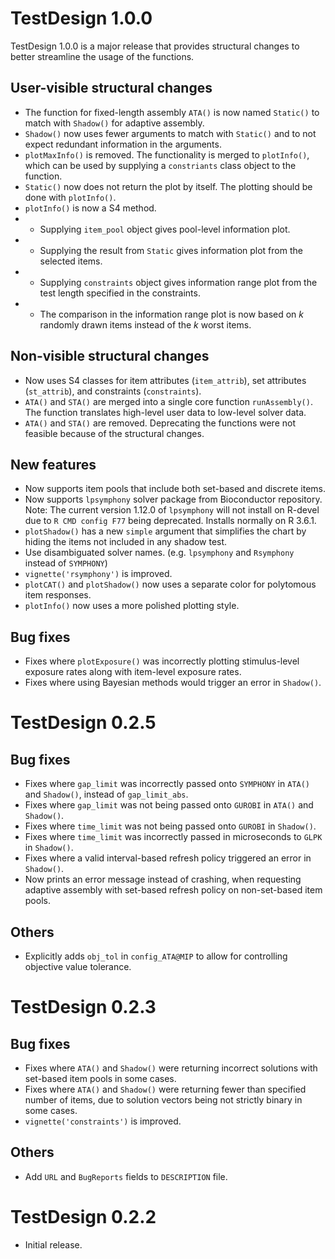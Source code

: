 # TestDesign 1.0.0

TestDesign 1.0.0 is a major release that provides structural changes to better streamline the usage of the functions.

## User-visible structural changes

* The function for fixed-length assembly `ATA()` is now named `Static()` to match with `Shadow()` for adaptive assembly.
* `Shadow()` now uses fewer arguments to match with `Static()` and to not expect redundant information in the arguments.
* `plotMaxInfo()` is removed. The functionality is merged to `plotInfo()`, which can be used by supplying a `constriants` class object to the function.
* `Static()` now does not return the plot by itself. The plotting should be done with `plotInfo()`.
* `plotInfo()` is now a S4 method.
* * Supplying `item_pool` object gives pool-level information plot.
* * Supplying the result from `Static` gives information plot from the selected items.
* * Supplying `constraints` object gives information range plot from the test length specified in the constraints.
* * The comparison in the information range plot is now based on *k* randomly drawn items instead of the *k* worst items.

## Non-visible structural changes

* Now uses S4 classes for item attributes (`item_attrib`), set attributes (`st_attrib`), and constraints (`constraints`).
* `ATA()` and `STA()` are merged into a single core function `runAssembly()`. The function translates high-level user data to low-level solver data.
* `ATA()` and `STA()` are removed. Deprecating the functions were not feasible because of the structural changes.

## New features

* Now supports item pools that include both set-based and discrete items.
* Now supports `lpsymphony` solver package from Bioconductor repository. Note: The current version 1.12.0 of `lpsymphony` will not install on R-devel due to `R CMD config F77` being deprecated. Installs normally on R 3.6.1.
* `plotShadow()` has a new `simple` argument that simplifies the chart by hiding the items not included in any shadow test.
* Use disambiguated solver names. (e.g. `lpsymphony` and `Rsymphony` instead of `SYMPHONY`)
* `vignette('rsymphony')` is improved.
* `plotCAT()` and `plotShadow()` now uses a separate color for polytomous item responses.
* `plotInfo()` now uses a more polished plotting style.

## Bug fixes

* Fixes where `plotExposure()` was incorrectly plotting stimulus-level exposure rates along with item-level exposure rates.
* Fixes where using Bayesian methods would trigger an error in `Shadow()`.

# TestDesign 0.2.5

## Bug fixes

* Fixes where `gap_limit` was incorrectly passed onto `SYMPHONY` in `ATA()` and `Shadow()`, instead of `gap_limit_abs`.
* Fixes where `gap_limit` was not being passed onto `GUROBI` in `ATA()` and `Shadow()`.
* Fixes where `time_limit` was not being passed onto `GUROBI` in `Shadow()`.
* Fixes where `time_limit` was incorrectly passed in microseconds to `GLPK` in `Shadow()`.
* Fixes where a valid interval-based refresh policy triggered an error in `Shadow()`.
* Now prints an error message instead of crashing, when requesting adaptive assembly with set-based refresh policy on non-set-based item pools.

## Others

* Explicitly adds `obj_tol` in `config_ATA@MIP` to allow for controlling objective value tolerance.

# TestDesign 0.2.3

## Bug fixes

* Fixes where `ATA()` and `Shadow()` were returning incorrect solutions with set-based item pools in some cases.
* Fixes where `ATA()` and `Shadow()` were returning fewer than specified number of items, due to solution vectors being not strictly binary in some cases.
* `vignette('constraints')` is improved.

## Others

* Add `URL` and `BugReports` fields to `DESCRIPTION` file.

# TestDesign 0.2.2

* Initial release.
